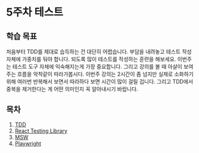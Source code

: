 # 5주차 테스트

## 학습 목표

처음부터 TDD를 제대로 습득하는 건 대단히 어렵습니다. 부담을 내려놓고 테스트 작성 자체에 가중치를 둬야 합니다. 되도록 많이 테스트를 작성하는 훈련을 해보세요. 이번주는 테스트 도구 자체에 익숙해지는게 가장 중요합니다. 그리고 강의를 볼 때 아샬이 보여주는 흐름을 악착같이 따라가봅시다. 이번주 강의는 2시간이 좀 넘지만 실제로 소화하기 위해 여러번 반복해서 보면서 따라하다 보면 시간이 많이 걸릴 겁니다. 그리고 TDD에서 중복을 제거한다는 게 어떤 의미인지 꼭 알아내시기 바랍니다.

## 목차

1. [TDD](week/5/tdd.md)
2. [React Testing Library](week/5/react-testing-library.md)
3. [MSW](week/5/msw.md)
4. [Playwright](week/5/playwright.md)
